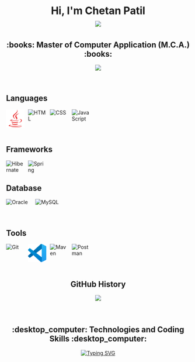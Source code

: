 


<h1 align="center">  Hi, I'm Chetan Patil <br><img src="https://media.giphy.com/media/hvRJCLFzcasrR4ia7z/giphy.gif" width="35"></h1>
<h2 align="center">:books: Master of Computer Application (M.C.A.) :books:</h2>

<p align="center">
  <a href="https://github.com/chetancpatil/">
    <img src="https://readme-typing-svg.herokuapp.com/?lines=Computer+Application+Student+Engineer;Java%20|%20%20SQL%20|%20%20HTML%20CSS;&center=true&width=550&height=40">
  </a>
</p>
<br>
<h2>Languages</h2>
<img align="left" alt="Java" width="50px" style="padding-right:10px;" src="https://github.com/devicons/devicon/blob/v2.15.1/icons/java/java-plain.svg" />
<img align="left" alt="HTML" width="50px" style="padding-right:10px;" src="https://cdn.jsdelivr.net/gh/devicons/devicon/icons/html5/html5-original.svg" />
<img align="left" alt="CSS" width="50px" style="padding-right:10px;" src="https://cdn.jsdelivr.net/gh/devicons/devicon/icons/css3/css3-original.svg" />
<img align="left" alt="JavaScript" width="50px" style="padding-right:10px;" src="https://cdn.jsdelivr.net/gh/devicons/devicon/icons/javascript/javascript-original.svg" />
<br/>
<br/>
<br/>
<br>
<h2>Frameworks</h2>
  <img align="left" alt="Hibernate" width="50px" style="padding-right:10px;" src="https://cdn.jsdelivr.net/gh/devicons/devicon/icons/hibernate/hibernate-original.svg" />
<img align="left" alt="Spring" width="50px" style="padding-right:10px;" src="https://cdn.jsdelivr.net/gh/devicons/devicon/icons/spring/spring-original.svg" />
<br><br>
<h2>Database</h2>
<img align="left" alt="Oracle" width="70px" style="padding-right:10px;" src="https://cdn.jsdelivr.net/gh/devicons/devicon/icons/oracle/oracle-original.svg" />
<img align="left" alt="MySQL" width="70px" style="padding-right:10px;" src="https://cdn.jsdelivr.net/gh/devicons/devicon/icons/mysql/mysql-original-wordmark.svg" /><br />
<br><br>
<h2>Tools</h2>
<img align="left" alt="Git" width="50px" style="padding-right:10px;" src="https://cdn.jsdelivr.net/gh/devicons/devicon/icons/git/git-original.svg" />
<img align="left" alt="VS Code" width="50px" style="padding-right:10px;" src="https://github.com/devicons/devicon/blob/v2.15.1/icons/vscode/vscode-original.svg" />
<img align="left" alt="Maven" width="50px" style="padding-right:10px;" src="https://cdn.jsdelivr.net/gh/devicons/devicon/icons/maven/maven-original.svg" />
<img align="left" alt="Postman" width="50px" style="padding-right:10px;" src="https://cdn.jsdelivr.net/gh/devicons/devicon/icons/postman/postman-original-wordmark.svg" />

<br>
<br>
<br>
<br>
<h2 align="center">GitHub History</h2>
<div align="center">
<img src="https://github-readme-stats.vercel.app/api?username=chetancpatil&show_icons=true&theme=chartreuse-dark">
</div>

<br>
<!--  <div>
  <p align="center"><img src="https://github-readme-streak-stats.herokuapp.com?user=dhirajhdesale&theme=dark"/></p>

  </div> -->
  <br>
<h2 align="center">:desktop_computer: Technologies and Coding Skills :desktop_computer:</h2>
<p align="center">
 
 <a href="https://git.io/typing-svg">
    <img src="https://readme-typing-svg.herokuapp.com?font=Fira+Code&pause=1000&random=false&width=620&lines=Java+%7C+Python+%7C+SQL+%7C+Shell+Script+%7C+Git+and+GitHub" alt="Typing SVG">
  </a>
</p>


<br/>
<br/>


<!--<h2 align="center">:smile: Language Used :smile:</h2>
<div align="center"><img src="https://github-readme-stats.vercel.app/api/top-langs/?username=chetancpatil&layout=compact"></div>
<div style="display: flex; justify-content: space-between; margin-bottom: 10px; flex-wrap: wrap; gap: 10px;">  --!>

 
